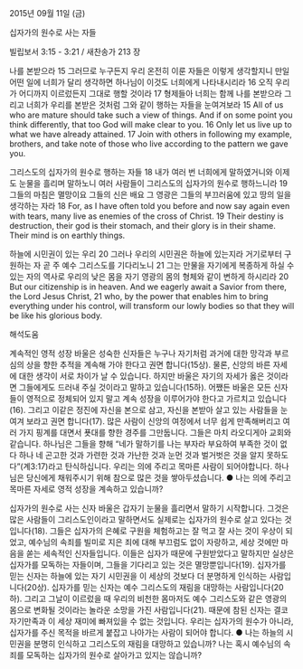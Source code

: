 2015년 09월 11일 (금)

십자가의 원수로 사는 자들 



빌립보서 3:15 - 3:21 / 새찬송가 213 장


나를 본받으라
15 그러므로 누구든지 우리 온전히 이룬 자들은 이렇게 생각할지니 만일 어떤 일에 너희가 달리 생각하면 하나님이 이것도 너희에게 나타내시리라 16 오직 우리가 어디까지 이르렀든지 그대로 행할 것이라 17 형제들아 너희는 함께 나를 본받으라 그리고 너희가 우리를 본받은 것처럼 그와 같이 행하는 자들을 눈여겨보라 
15 All of us who are mature should take such a view of things. And if on some point you think differently, that too God will make clear to you. 16 Only let us live up to what we have already attained. 17 Join with others in following my example, brothers, and take note of those who live according to the pattern we gave you. 

그리스도의 십자가의 원수로 행하는 자들
18 내가 여러 번 너희에게 말하였거니와 이제도 눈물을 흘리며 말하노니 여러 사람들이 그리스도의 십자가의 원수로 행하느니라 19 그들의 마침은 멸망이요 그들의 신은 배요 그 영광은 그들의 부끄러움에 있고 땅의 일을 생각하는 자라 
18 For, as I have often told you before and now say again even with tears, many live as enemies of the cross of Christ. 19 Their destiny is destruction, their god is their stomach, and their glory is in their shame. Their mind is on earthly things. 

하늘에 시민권이 있는 우리
20 그러나 우리의 시민권은 하늘에 있는지라 거기로부터 구원하는 자 곧 주 예수 그리스도를 기다리노니 21 그는 만물을 자기에게 복종하게 하실 수 있는 자의 역사로 우리의 낮은 몸을 자기 영광의 몸의 형체와 같이 변하게 하시리라
20 But our citizenship is in heaven. And we eagerly await a Savior from there, the Lord Jesus Christ, 21 who, by the power that enables him to bring everything under his control, will transform our lowly bodies so that they will be like his glorious body.

해석도움





계속적인 영적 성장
바울은 성숙한 신자들은 누구나 자기처럼 과거에 대한 망각과 부르심의 상을 향한 추적을 계속해 가야 한다고 권면 합니다(15상). 물론, 신앙의 바른 자세에 대한 생각이 서로 차이가 날 수 있습니다. 하지만 바울은 자기의 자세가 옳은 것이라면 그들에게도 드러내 주실 것이라고 말하고 있습니다(15하). 어쨌든 바울은 모든 신자들이 영적으로 정체되어 있지 말고 계속 성장을 이루어가야 한다고 가르치고 있습니다(16). 그리고 이같은 정진에 자신을 본으로 삼고, 자신을 본받아 살고 있는 사람들을 눈 여겨 보라고 권면 합니다(17). 많은 사람이 신앙의 여정에서 너무 쉽게 만족해버리고 여러 가지 핑계를 대면서 푯대를 향한 경주를 그만둡니다. 그들은 마치 라오디게아 교회와 같습니다. 하나님은 그들을 향해 “네가 말하기를 나는 부자라 부요하여 부족한 것이 없다 하나 네 곤고한 것과 가련한 것과 가난한 것과 눈먼 것과 벌거벗은 것을 알지 못하도다”(계3:17)라고 탄식하십니다. 우리는 의에 주리고 목마른 사람이 되어야합니다. 하나님은 당신에게 채워주시기 위해 참으로 많은 것을 쌓아두셨습니다.
● 나는 의에 주리고 목마른 자세로 영적 성장을 계속하고 있습니까?

십자가의 원수로 사는 신자
바울은 갑자기 눈물을 흘리면서 말하기 시작합니다. 그것은 많은 사람들이 그리스도인이라고 말하면서도 실제로는 십자가의 원수로 살고 있다는 것입니다(18). 그들은 십자가의 은혜로 구원을 체험하고는 잘 먹고 잘 사는 것이 우상이 되었고, 예수님의 속죄를 빌미로 지은 죄에 대해 부끄럼도 없이 자랑하고, 세상 것에만 마음을 쏟는 세속적인 신자들입니다. 이들은 십자가 때문에 구원받았다고 말하지만 실상은 십자가를 모독하는 자들이며, 그들을 기다리고 있는 것은 멸망뿐입니다(19). 십자가를 믿는 신자는 하늘에 있는 자기 시민권을 이 세상의 것보다 더 분명하게 인식하는 사람입니다(20상). 십자가를 믿는 신자는 예수 그리스도의 재림을 대망하는 사람입니다(20하). 그리고 그날이 이르렀을 때 우리의 비천한 몸마저도 예수 그리스도와 같은 영광의 몸으로 변화될 것이라는 놀라운 소망을 가진 사람입니다(21). 때문에 참된 신자는 결코 자기만족과 이 세상 재미에 빠져있을 수 없는 것입니다. 우리는 십자가의 원수가 아니라, 십자가를 주신 목적을 바르게 붙잡고 나아가는 사람이 되어야 합니다.
● 나는 하늘의 시민권을 분명히 인식하고 그리스도의 재림을 대망하고 있습니까? 나는 혹시 예수님의 속죄를 모독하는 십자가의 원수로 살아가고 있지는 않습니까?